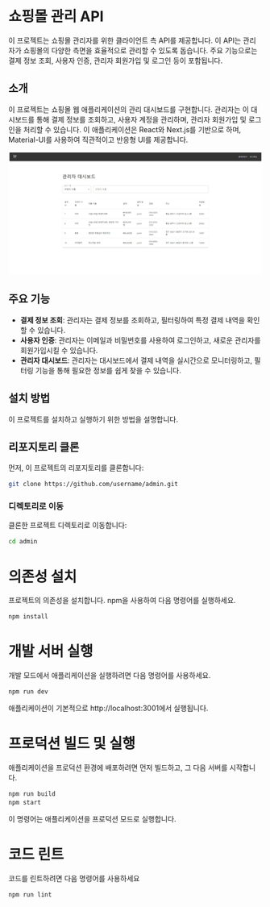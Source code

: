 # 쇼핑몰 관리 API

이 프로젝트는 쇼핑몰 관리자를 위한 클라이언트 측 API를 제공합니다. 
이 API는 관리자가 쇼핑몰의 다양한 측면을 효율적으로 관리할 수 있도록 돕습니다. 
주요 기능으로는 결제 정보 조회, 사용자 인증, 관리자 회원가입 및 로그인 등이 포함됩니다.


## 소개

이 프로젝트는 쇼핑몰 웹 애플리케이션의 관리 대시보드를 구현합니다. 
관리자는 이 대시보드를 통해 결제 정보를 조회하고, 사용자 계정을 관리하며, 관리자 회원가입 및 로그인을 처리할 수 있습니다. 
이 애플리케이션은 React와 Next.js를 기반으로 하며, Material-UI를 사용하여 직관적이고 반응형 UI를 제공합니다.

![관리자 대시보드](images/dashboard.jpg)

## 주요 기능

- **결제 정보 조회**: 관리자는 결제 정보를 조회하고, 필터링하여 특정 결제 내역을 확인할 수 있습니다.
- **사용자 인증**: 관리자는 이메일과 비밀번호를 사용하여 로그인하고, 새로운 관리자를 회원가입시킬 수 있습니다.
- **관리자 대시보드**: 관리자는 대시보드에서 결제 내역을 실시간으로 모니터링하고, 필터링 기능을 통해 필요한 정보를 쉽게 찾을 수 있습니다.


## 설치 방법

이 프로젝트를 설치하고 실행하기 위한 방법을 설명합니다.

## 리포지토리 클론

먼저, 이 프로젝트의 리포지토리를 클론합니다:

```bash
git clone https://github.com/username/admin.git
```

### 디렉토리로 이동

클론한 프로젝트 디렉토리로 이동합니다:

```bash
cd admin
```

# 의존성 설치

프로젝트의 의존성을 설치합니다. npm을 사용하여 다음 명령어를 실행하세요.
```bash
npm install
```

# 개발 서버 실행

개발 모드에서 애플리케이션을 실행하려면 다음 명령어를 사용하세요.
```bash
npm run dev
```
애플리케이션이 기본적으로 http://localhost:3001에서 실행됩니다.

# 프로덕션 빌드 및 실행

애플리케이션을 프로덕션 환경에 배포하려면 먼저 빌드하고, 그 다음 서버를 시작합니다.
```bash
npm run build
npm start
```
이 명령어는 애플리케이션을 프로덕션 모드로 실행합니다.

# 코드 린트

코드를 린트하려면 다음 명령어를 사용하세요
```bash
npm run lint
```


